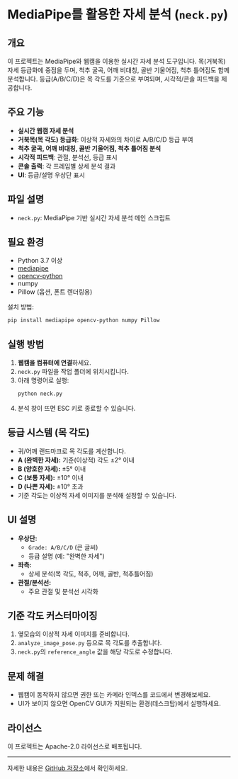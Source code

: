 # MediaPipe를 활용한 자세 분석 (`neck.py`)

## 개요
이 프로젝트는 MediaPipe와 웹캠을 이용한 실시간 자세 분석 도구입니다. 목(거북목) 자세 등급화에 중점을 두며, 척추 굴곡, 어깨 비대칭, 골반 기울어짐, 척추 틀어짐도 함께 분석합니다. 등급(A/B/C/D)은 목 각도를 기준으로 부여되며, 시각적/콘솔 피드백을 제공합니다.

## 주요 기능
- **실시간 웹캠 자세 분석**
- **거북목(목 각도) 등급화**: 이상적 자세와의 차이로 A/B/C/D 등급 부여
- **척추 굴곡, 어깨 비대칭, 골반 기울어짐, 척추 틀어짐 분석**
- **시각적 피드백**: 관절, 분석선, 등급 표시
- **콘솔 출력**: 각 프레임별 상세 분석 결과
- **UI**: 등급/설명 우상단 표시

## 파일 설명
- `neck.py`: MediaPipe 기반 실시간 자세 분석 메인 스크립트

## 필요 환경
- Python 3.7 이상
- [mediapipe](https://pypi.org/project/mediapipe/)
- [opencv-python](https://pypi.org/project/opencv-python/)
- numpy
- Pillow (옵션, 폰트 렌더링용)

설치 방법:
```bash
pip install mediapipe opencv-python numpy Pillow
```

## 실행 방법
1. **웹캠을 컴퓨터에 연결**하세요.
2. `neck.py` 파일을 작업 폴더에 위치시킵니다.
3. 아래 명령어로 실행:
   ```bash
   python neck.py
   ```
4. 분석 창이 뜨면 ESC 키로 종료할 수 있습니다.

## 등급 시스템 (목 각도)
- 귀/어깨 랜드마크로 목 각도를 계산합니다.
- **A (완벽한 자세):** 기준(이상적) 각도 ±2° 이내
- **B (양호한 자세):** ±5° 이내
- **C (보통 자세):** ±10° 이내
- **D (나쁜 자세):** ±10° 초과
- 기준 각도는 이상적 자세 이미지를 분석해 설정할 수 있습니다.

## UI 설명
- **우상단:**
  - `Grade: A/B/C/D` (큰 글씨)
  - 등급 설명 (예: "완벽한 자세")
- **좌측:**
  - 상세 분석(목 각도, 척추, 어깨, 골반, 척추틀어짐)
- **관절/분석선:**
  - 주요 관절 및 분석선 시각화

## 기준 각도 커스터마이징
1. 옆모습의 이상적 자세 이미지를 준비합니다.
2. `analyze_image_pose.py` 등으로 목 각도를 추출합니다.
3. `neck.py`의 `reference_angle` 값을 해당 각도로 수정합니다.

## 문제 해결
- 웹캠이 동작하지 않으면 권한 또는 카메라 인덱스를 코드에서 변경해보세요.
- UI가 보이지 않으면 OpenCV GUI가 지원되는 환경(데스크탑)에서 실행하세요.

## 라이선스
이 프로젝트는 Apache-2.0 라이선스로 배포됩니다.

---

자세한 내용은 [GitHub 저장소](https://github.com/PiriKIM/KUiotFinalProject/tree/yunjin)에서 확인하세요. 
